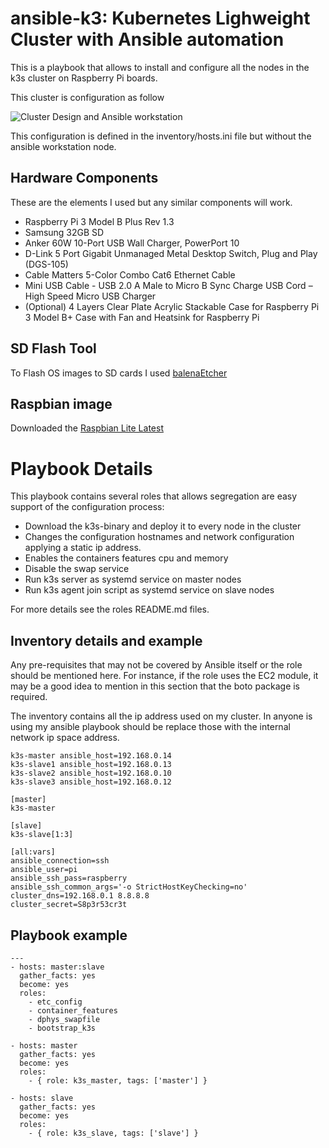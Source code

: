 # ansible-k3: Kubernetes Lighweight Cluster with Ansible automation

This is a playbook that allows to install and configure all the nodes in the k3s cluster on Raspberry Pi boards.

This cluster is configuration as follow

![Cluster Design and Ansible workstation](k3s-cluster.jpg)

This configuration is defined in the inventory/hosts.ini file but without the ansible workstation node.

Hardware Components
-------------
These are the elements I used but any similar components will work.

- Raspberry Pi 3 Model B Plus Rev 1.3
- Samsung 32GB SD
- Anker 60W 10-Port USB Wall Charger, PowerPort 10
- D-Link 5 Port Gigabit Unmanaged Metal Desktop Switch, Plug and Play (DGS-105) 
- Cable Matters 5-Color Combo Cat6 Ethernet Cable
- Mini USB Cable - USB 2.0 A Male to Micro B Sync Charge USB Cord – High Speed Micro USB Charger 
- (Optional) 4 Layers Clear Plate Acrylic Stackable Case for Raspberry Pi 3 Model B+ Case with Fan and Heatsink for Raspberry Pi

SD Flash Tool
------------------
To Flash OS images to SD cards I used [balenaEtcher](https://www.balena.io/etcher/)

Raspbian image
------------------
Downloaded the [Raspbian Lite Latest](https://downloads.raspberrypi.org/raspbian_lite_latest)


Playbook Details
=================
This playbook contains several roles that allows segregation are easy support of the configuration process:

- Download the k3s-binary and deploy it to every node in the cluster
- Changes the configuration hostnames and network configuration applying a static ip address.
- Enables the containers features cpu and memory 
- Disable the swap service
- Run k3s server as systemd service on master nodes
- Run k3s agent join script as systemd service on slave nodes

For more details see the roles README.md files.


Inventory details and example
-----------------
Any pre-requisites that may not be covered by Ansible itself or the role should be mentioned here. For instance, if the role uses the EC2 module, it may be a good idea to mention in this section that the boto package is required.

The inventory contains all the ip address used on my cluster. In anyone is using my ansible playbook should be replace those with the internal network ip space address.

```
k3s-master ansible_host=192.168.0.14
k3s-slave1 ansible_host=192.168.0.13 
k3s-slave2 ansible_host=192.168.0.10 
k3s-slave3 ansible_host=192.168.0.12 

[master]
k3s-master

[slave]
k3s-slave[1:3]

[all:vars]
ansible_connection=ssh
ansible_user=pi
ansible_ssh_pass=raspberry
ansible_ssh_common_args='-o StrictHostKeyChecking=no'
cluster_dns=192.168.0.1 8.8.8.8
cluster_secret=S8p3r53cr3t
```

Playbook example
-------------------
```
---
- hosts: master:slave
  gather_facts: yes
  become: yes
  roles:
    - etc_config
    - container_features
    - dphys_swapfile
    - bootstrap_k3s

- hosts: master
  gather_facts: yes
  become: yes
  roles:
    - { role: k3s_master, tags: ['master'] } 

- hosts: slave
  gather_facts: yes
  become: yes
  roles:
    - { role: k3s_slave, tags: ['slave'] }
```

